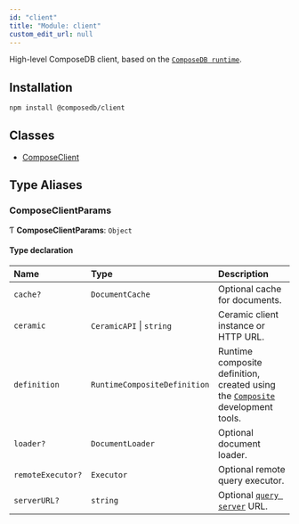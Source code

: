 ```yaml
---
id: "client"
title: "Module: client"
custom_edit_url: null
---
```


High-level ComposeDB client, based on the [`ComposeDB runtime`](runtime.md).

## Installation

```sh
npm install @composedb/client
```

## Classes

- [ComposeClient](../classes/client.ComposeClient.md)

## Type Aliases

### ComposeClientParams

Ƭ **ComposeClientParams**: `Object`

#### Type declaration

| Name | Type | Description |
| :------ | :------ | :------ |
| `cache?` | `DocumentCache` | Optional cache for documents. |
| `ceramic` | `CeramicAPI` \| `string` | Ceramic client instance or HTTP URL. |
| `definition` | `RuntimeCompositeDefinition` | Runtime composite definition, created using the [`Composite`](../classes/devtools.Composite.md) development tools. |
| `loader?` | `DocumentLoader` | Optional document loader. |
| `remoteExecutor?` | `Executor` | Optional remote query executor. |
| `serverURL?` | `string` | Optional [`query server`](server.md) URL. |
